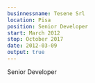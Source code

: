 ```yaml
---
businnessname: Tesene Srl
location: Pisa
position: Senior Developer
start: March 2012
stop: October 2017
date: 2012-03-09
output: true
---
```


Senior Developer